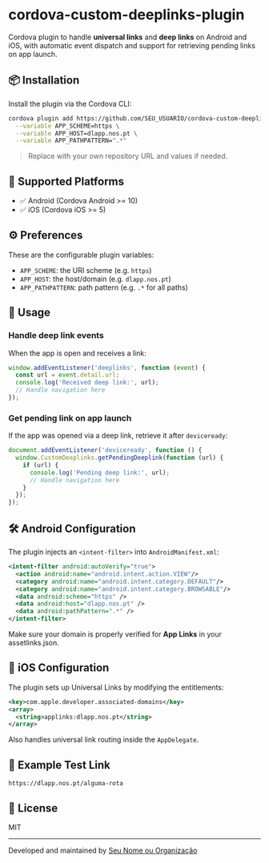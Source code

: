 
# cordova-custom-deeplinks-plugin

Cordova plugin to handle **universal links** and **deep links** on Android and iOS, with automatic event dispatch and support for retrieving pending links on app launch.

## 📦 Installation

Install the plugin via the Cordova CLI:

```bash
cordova plugin add https://github.com/SEU_USUARIO/cordova-custom-deeplinks-plugin.git \
  --variable APP_SCHEME=https \
  --variable APP_HOST=dlapp.nos.pt \
  --variable APP_PATHPATTERN=".*"
```

> Replace with your own repository URL and values if needed.

## 📱 Supported Platforms

- ✅ Android (Cordova Android >= 10)
- ✅ iOS (Cordova iOS >= 5)

## ⚙️ Preferences

These are the configurable plugin variables:

- `APP_SCHEME`: the URI scheme (e.g. `https`)
- `APP_HOST`: the host/domain (e.g. `dlapp.nos.pt`)
- `APP_PATHPATTERN`: path pattern (e.g. `.*` for all paths)

## 🚀 Usage

### Handle deep link events

When the app is open and receives a link:

```js
window.addEventListener('deeplinks', function (event) {
  const url = event.detail.url;
  console.log('Received deep link:', url);
  // Handle navigation here
});
```

### Get pending link on app launch

If the app was opened via a deep link, retrieve it after `deviceready`:

```js
document.addEventListener('deviceready', function () {
  window.CustomDeeplinks.getPendingDeeplink(function (url) {
    if (url) {
      console.log('Pending deep link:', url);
      // Handle navigation here
    }
  });
});
```

## 🛠 Android Configuration

The plugin injects an `<intent-filter>` into `AndroidManifest.xml`:

```xml
<intent-filter android:autoVerify="true">
  <action android:name="android.intent.action.VIEW"/>
  <category android:name="android.intent.category.DEFAULT"/>
  <category android:name="android.intent.category.BROWSABLE"/>
  <data android:scheme="https" />
  <data android:host="dlapp.nos.pt" />
  <data android:pathPattern=".*" />
</intent-filter>
```

Make sure your domain is properly verified for **App Links** in your assetlinks.json.

## 🍏 iOS Configuration

The plugin sets up Universal Links by modifying the entitlements:

```xml
<key>com.apple.developer.associated-domains</key>
<array>
  <string>applinks:dlapp.nos.pt</string>
</array>
```

Also handles universal link routing inside the `AppDelegate`.

## 🧪 Example Test Link

```
https://dlapp.nos.pt/alguma-rota
```

## 📝 License

MIT

---

Developed and maintained by [Seu Nome ou Organização](https://github.com/SEU_USUARIO)

